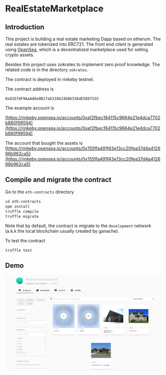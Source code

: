 # RealEstateMarketplace

## Introduction

This project is building a real estate marketing Dapp based on etherum. The real estates are tokenized into ERC721. The front end client is generated using [OpenSea](https://docs.opensea.io/docs), which is a decentralized marketplace used for selling crypto assets. 

Besides this project uses zokrates to implement zero proof knowledge. The related code is in the directory `zokrates`. 

The contract is deployed in rinkeby testnet. 

The contract address is 
```
0x82EfdF9AaAd6e8B17ab316633b86336dE5897535
```

The example account is 

[https://rinkeby.opensea.io/accounts/0xaf2fbec164115c9664e21e4dca7702b880f99594](https://rinkeby.opensea.io/accounts/0xaf2fbec164115c9664e21e4dca7702b880f99594)

The account that bought the assets is 
[https://rinkeby.opensea.io/accounts/0x155ffa491f43e13cc20fea37d4a412696b962ca5](https://rinkeby.opensea.io/accounts/0x155ffa491f43e13cc20fea37d4a412696b962ca5)

## Compile and migrate the contract
Go to the `eth-contracts` directory
```shell
cd eth-contracts
npm install
truffle compile
truffle migrate
```
Note that by default, the contract is migrate to the `development` network (a.k.k the local blockchain usually created by ganache).

To test the contract 
```
truffle test
```

## Demo
![demo](./demo/demo.jpg)
